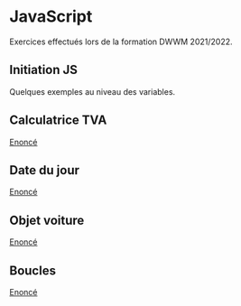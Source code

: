# JavaScript
Exercices effectués lors de la formation DWWM 2021/2022.
## Initiation JS
Quelques exemples au niveau des variables.
## Calculatrice TVA
[Enoncé](https://haudrey.notion.site/Calculatrice-TVA-avec-saisie-nonc-7592d7aba9364100af8731ea292c84ec)
## Date du jour
[Enoncé](https://haudrey.notion.site/Date-du-jour-nonc-521ec5b2e2c14a93ad95a34653f8b11e)
## Objet voiture
[Enoncé](https://haudrey.notion.site/Objet-voiture-nonc-096ce54abc5d44c3959d1ac783ff9d01)
## Boucles
[Enoncé](https://github.com/Audelweiss/Exercices-developpement/tree/master/Boucles)